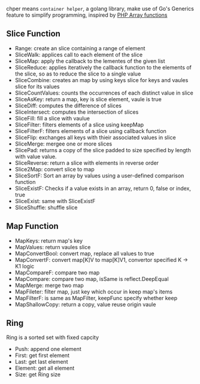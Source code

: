 chper means `container helper`, a golang library, make use of Go's Generics feature to simplify programming, inspired by [PHP Array functions](https:-www.php.net/manual/en/ref.array.php)

## Slice Function
- Range: create an slice containing a range of element
- SliceWalk: applices call to each element of the slice
- SliceMap: apply the callback to the lementes of the given list
- SliceReduce: applies iteratively the callback function to the elements of the slice, so as to reduce the slice to a single value
- SliceCombine: creates an map by using keys slice for keys and vaules slice for its values
- SliceCountValues: counts the occurrences of each distinct value in slice
- SliceAsKey: return a map, key is slice element, vaule is true
- SliceDiff: computes the difference of slices
- SliceIntersect: computes the intersection of slices
- SliceFill: fill a slice with vaulue
- SliceFilter: filters elements of a slice using keepMap
- SliceFilterF: filters elements of a slice using callback function
- SliceFlip: exchanges all keys with thieir associated values in slice
- SliceMerge: mergee one or more slices
- SlicePad: returns a copy of the slice padded to size specified by length with value value.
- SliceReverse: return a slice with elements in reverse order
- Slice2Map: convert slice to map
- SliceSortF: Sort an array by values using a user-defined comparison function
- SliceExistF: Checks if a value exists in an array, return 0, false or index, true
- SliceExist: same with SliceExistF
- SliceShuffle: shuffle slice


## Map Function
- MapKeys: return map's key
- MapValues: return vaules slice
- MapConvertBool:  convert map, replace all values to true
- MapConvertF: convert map[K]V to map[K]V1, convertor specified K -> K1 logic
- MapCompareF: compare two map
- MapCompare: compare two map, isSame is reflect.DeepEqual
- MapMerge: merge two map
- MapFileter: filter map, just key which occur in keep map's items
- MapFilterF: is same as MapFilter, keepFunc specify whether keep
- MapShallowCopy: return a copy, value reuse origin vaule

## Ring
Ring is a sorted set with fixed capcity
- Push: append one element
- First: get first element
- Last: get last element
- Element: get all element
- Size: get Ring size